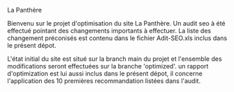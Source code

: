

La Panthère

Bienvenu sur le projet d'optimisation du site La Panthère. Un audit seo à été effectué pointant des changements importants à effectuer. La liste des changement préconisés est contenu dans le fichier Adit-SEO.xls inclus dans le présent dépot.

L'état initial du site est situé sur la branch main du projet et l'ensemble des modifications seront effectuées sur la branche 'optimized'. un rapport d'optimization est lui aussi inclus dans le présent dépot, il concerne l'application des 10 premières recommandation listées dans l'audit.
